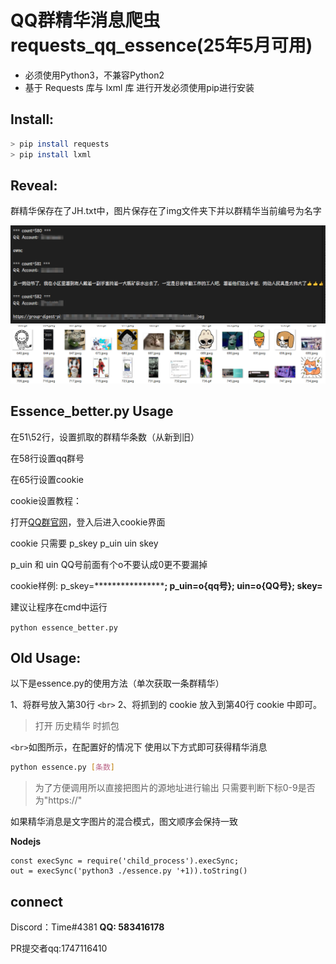 # QQ群精华消息爬虫 requests_qq_essence(25年5月可用)

* 必须使用Python3，不兼容Python2
* 基于 Requests 库与 lxml 库 进行开发必须使用pip进行安装

## Install:

```bash
> pip install requests
> pip install lxml
```

## Reveal:

群精华保存在了JH.txt中，图片保存在了img文件夹下并以群精华当前编号为名字

![效果一](Reveal1.png)
![效果一](Reveal2.png)


## Essence_better.py Usage

在51\52行，设置抓取的群精华条数（从新到旧）

在58行设置qq群号

在65行设置cookie

cookie设置教程：

打开[QQ群官网](https://qun.qq.com/#/member-manage/base-manage "哎腾讯，哎Bot杀手")，登入后进入cookie界面

 cookie 只需要 p_skey p_uin uin skey

 p_uin 和 uin QQ号前面有个o不要认成0更不要漏掉

 cookie样例: p_skey=************************; p_uin=o{qq号}; uin=o{QQ号}; skey=********

建议让程序在cmd中运行

`python essence_better.py`

## Old Usage:

以下是essence.py的使用方法（单次获取一条群精华）

1、将群号放入第30行 `<br>`
2、将抓到的 cookie 放入到第40行 cookie 中即可。

> 打开 历史精华 时抓包

`<br>`如图所示，在配置好的情况下 使用以下方式即可获得精华消息

```bash
python essence.py [条数]
```

> 为了方便调用所以直接把图片的源地址进行输出
> 只需要判断下标0-9是否为"https://"

如果精华消息是文字图片的混合模式，图文顺序会保持一致

**Nodejs**

```nodejs
const execSync = require('child_process').execSync;
out = execSync('python3 ./essence.py '+1)).toString()
```

## connect

Discord：Time#4381
**QQ: 583416178**

PR提交者qq:1747116410
